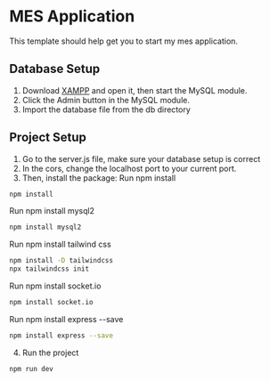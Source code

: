 # MES Application

This template should help get you to start my mes application.

## Database Setup


1. Download [XAMPP](https://www.apachefriends.org/download.html) and open it, then start the MySQL module.  
2. Click the Admin button in the MySQL module. 
3. Import the database file from the db directory 

## Project Setup

1. Go to the server.js file, make sure your database setup is correct
2. In the cors, change the localhost port to your current port.
3. Then, install the package:
Run npm install
```sh
npm install
```

Run npm install mysql2 
```sh
npm install mysql2 
```

Run npm install tailwind css 
```sh
npm install -D tailwindcss
npx tailwindcss init
```

Run npm install socket.io
```sh
npm install socket.io
```

Run npm install express --save
```sh
npm install express --save
```

4. Run the project 
```sh
npm run dev 
```